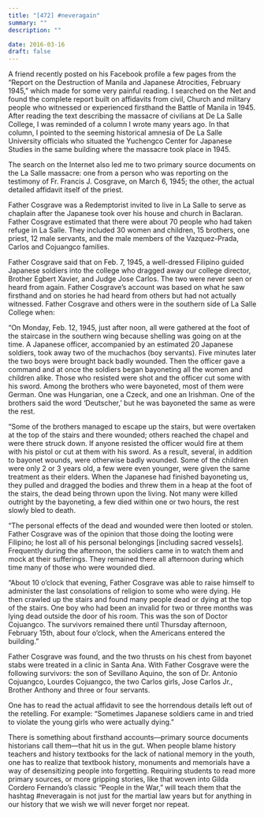 ```yaml
---
title: "[472] #neveragain"
summary: ""
description: ""

date: 2016-03-16
draft: false
---
```


A friend recently posted on his Facebook profile a few pages from the “Report on the Destruction of Manila and Japanese Atrocities, February 1945,” which made for some very painful reading. I searched on the Net and found the complete report built on affidavits from civil, Church and military people who witnessed or experienced firsthand the Battle of Manila in 1945. After reading the text describing the massacre of civilians at De La Salle College, I was reminded of a column I wrote many years ago. In that column, I pointed to the seeming historical amnesia of De La Salle University officials who situated the Yuchengco Center for Japanese Studies in the same building where the massacre took place in 1945.

The search on the Internet also led me to two primary source documents on the La Salle massacre: one from a person who was reporting on the testimony of Fr. Francis J. Cosgrave, on March 6, 1945; the other, the actual detailed affidavit itself of the priest.

Father Cosgrave was a Redemptorist invited to live in La Salle to serve as chaplain after the Japanese took over his house and church in Baclaran. Father Cosgrave estimated that there were about 70 people who had taken refuge in La Salle. They included 30 women and children, 15 brothers, one priest, 12 male servants, and the male members of the Vazquez-Prada, Carlos and Cojuangco families.

Father Cosgrave said that on Feb. 7, 1945, a well-dressed Filipino guided Japanese soldiers into the college who dragged away our college director, Brother Egbert Xavier, and Judge Jose Carlos. The two were never seen or heard from again. Father Cosgrave’s account was based on what he saw firsthand and on stories he had heard from others but had not actually witnessed. Father Cosgrave and others were in the southern side of La Salle College when:

“On Monday, Feb. 12, 1945, just after noon, all were gathered at the foot of the staircase in the southern wing because shelling was going on at the time. A Japanese officer, accompanied by an estimated 20 Japanese soldiers, took away two of the muchachos (boy servants). Five minutes later the two boys were brought back badly wounded. Then the officer gave a command and at once the soldiers began bayoneting all the women and children alike. Those who resisted were shot and the officer cut some with his sword. Among the brothers who were bayoneted, most of them were German. One was Hungarian, one a Czeck, and one an Irishman. One of the brothers said the word ‘Deutscher,’ but he was bayoneted the same as were the rest.

“Some of the brothers managed to escape up the stairs, but were overtaken at the top of the stairs and there wounded; others reached the chapel and were there struck down. If anyone resisted the officer would fire at them with his pistol or cut at them with his sword. As a result, several, in addition to bayonet wounds, were otherwise badly wounded. Some of the children were only 2 or 3 years old, a few were even younger, were given the same treatment as their elders. When the Japanese had finished bayoneting us, they pulled and dragged the bodies and threw them in a heap at the foot of the stairs, the dead being thrown upon the living. Not many were killed outright by the bayoneting, a few died within one or two hours, the rest slowly bled to death.

“The personal effects of the dead and wounded were then looted or stolen. Father Cosgrave was of the opinion that those doing the looting were Filipino; he lost all of his personal belongings [including sacred vessels]. Frequently during the afternoon, the soldiers came in to watch them and mock at their sufferings. They remained there all afternoon during which time many of those who were wounded died.

“About 10 o’clock that evening, Father Cosgrave was able to raise himself to administer the last consolations of religion to some who were dying. He then crawled up the stairs and found many people dead or dying at the top of the stairs. One boy who had been an invalid for two or three months was lying dead outside the door of his room. This was the son of Doctor Cojuangco. The survivors remained there until Thursday afternoon, February 15th, about four o’clock, when the Americans entered the building.”

Father Cosgrave was found, and the two thrusts on his chest from bayonet stabs were treated in a clinic in Santa Ana. With Father Cosgrave were the following survivors: the son of Sevillano Aquino, the son of Dr. Antonio Cojuangco, Lourdes Cojuangco, the two Carlos girls, Jose Carlos Jr., Brother Anthony and three or four servants.

One has to read the actual affidavit to see the horrendous details left out of the retelling. For example: “Sometimes Japanese soldiers came in and tried to violate the young girls who were actually dying.”

There is something about firsthand accounts—primary source documents historians call them—that hit us in the gut. When people blame history teachers and history textbooks for the lack of national memory in the youth, one has to realize that textbook history, monuments and memorials have a way of desensitizing people into forgetting. Requiring students to read more primary sources, or more gripping stories, like that woven into Gilda Cordero Fernando’s  classic “People in the War,” will teach them that the hashtag #neveragain is not just for the martial law years but for anything in our history that we wish we will never forget nor repeat.
